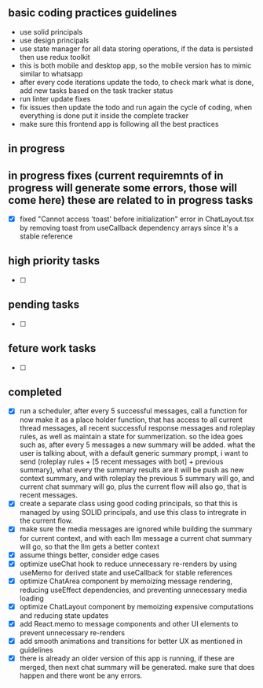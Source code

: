 ## basic coding practices guidelines
- use solid principals
- use design principals
- use state manager for all data storing operations, if the data is persisted then use redux toolkit
- this is both mobile and desktop app, so the mobile version has to mimic similar to whatsapp
- after every code iterations update the todo, to check mark what is done, add new tasks based on the task tracker status
- run linter update fixes
- fix issues then update the todo and run again the cycle of coding, when everything is done put it inside the complete tracker
- make sure this frontend app is following all the best practices




## in progress

## in progress fixes (current requiremnts of in progress will generate some errors, those will come here) these are related to in progress tasks
- [x] fixed "Cannot access 'toast' before initialization" error in ChatLayout.tsx by removing toast from useCallback dependency arrays since it's a stable reference


## high priority tasks
- [ ]


## pending tasks
- [ ]


## feture work tasks
- [ ]

## completed
- [x] run a scheduler, after every 5 successful messages, call a function for now make it as a place holder function, that has access to
        all current thread messages, all recent successful response messages and roleplay rules, as well as maintain a state for summerization.
        so the idea goes such as, after every 5 messages a new summary will be added. what the user is talking about, with a default generic summary prompt, i want to send (roleplay rules + [5 recent messages with bot] + previous summary), what every the summary results are
        it will be push as new context summary, and with roleplay the previous 5 summary will go, and current chat summary will go, plus the current flow will also go, that is recent messages.
- [x] create a separate class using good coding principals, so that this is managed by using SOLID principals, and use this class to intregrate in the current flow.
- [x] make sure the media messages are ignored while building the summary for current context, and with each llm message a current chat summary will go, so that the llm gets a better context
- [x] assume things better, consider edge cases
- [x] optimize useChat hook to reduce unnecessary re-renders by using useMemo for derived state and useCallback for stable references
- [x] optimize ChatArea component by memoizing message rendering, reducing useEffect dependencies, and preventing unnecessary media loading
- [x] optimize ChatLayout component by memoizing expensive computations and reducing state updates
- [x] add React.memo to message components and other UI elements to prevent unnecessary re-renders
- [x] add smooth animations and transitions for better UX as mentioned in guidelines
- [x] there is already an older version of this app is running, if these are merged, then next chat summary will be generated. make sure that does happen and there wont be any errors.
